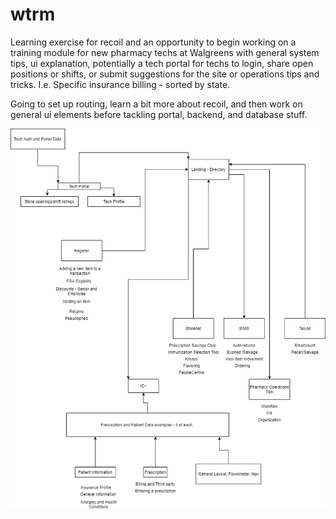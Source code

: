 # wtrm

Learning exercise for recoil and an opportunity to begin working on a training module for new pharmacy techs at Walgreens with general system tips, ui explanation, potentially a tech portal for techs to login, share open positions or shifts, or submit suggestions for the site or operations tips and tricks. I.e. Specific insurance billing - sorted by state.

Going to set up routing, learn a bit more about recoil, and then work on general ui elements before tackling portal, backend, and database stuff.

![Potential mapping of general site functionality](./wagtrainer/src/Assets/Images/plan.png)
